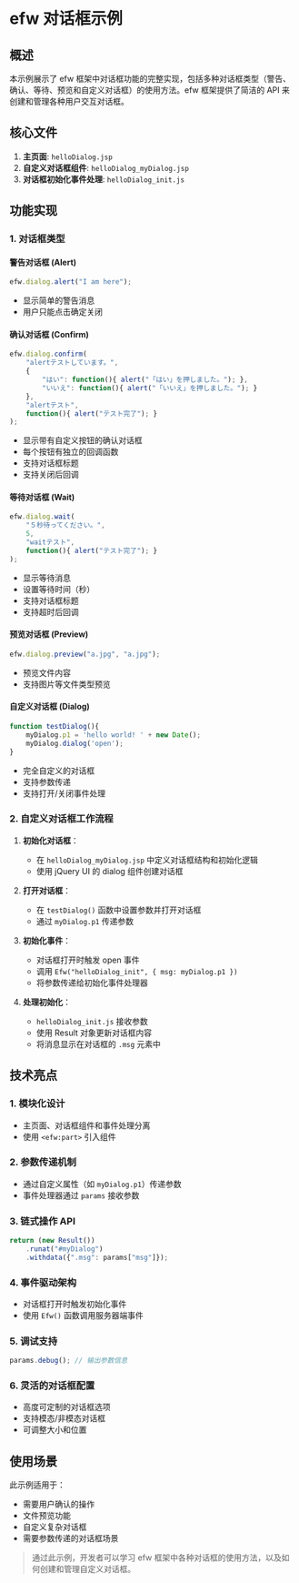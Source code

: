# efw 对话框示例

## 概述

本示例展示了 efw 框架中对话框功能的完整实现，包括多种对话框类型（警告、确认、等待、预览和自定义对话框）的使用方法。efw 框架提供了简洁的 API 来创建和管理各种用户交互对话框。

## 核心文件

1. **主页面**: `helloDialog.jsp`
2. **自定义对话框组件**: `helloDialog_myDialog.jsp`
3. **对话框初始化事件处理**: `helloDialog_init.js`

## 功能实现

### 1. 对话框类型

#### 警告对话框 (Alert)

```js
efw.dialog.alert("I am here");
```

- 显示简单的警告消息
- 用户只能点击确定关闭

#### 确认对话框 (Confirm)

```js
efw.dialog.confirm(
    "alertテストしています。",
    {
        "はい": function(){ alert("「はい」を押しました。"); },
        "いいえ": function(){ alert("「いいえ」を押しました。"); }
    },
    "alertテスト",
    function(){ alert("テスト完了"); }
);
```

- 显示带有自定义按钮的确认对话框
- 每个按钮有独立的回调函数
- 支持对话框标题
- 支持关闭后回调

#### 等待对话框 (Wait)

```js
efw.dialog.wait(
    "５秒待ってください。",
    5,
    "waitテスト",
    function(){ alert("テスト完了"); }
);
```

- 显示等待消息
- 设置等待时间（秒）
- 支持对话框标题
- 支持超时后回调

#### 预览对话框 (Preview)

```js
efw.dialog.preview("a.jpg", "a.jpg");
```

- 预览文件内容
- 支持图片等文件类型预览

#### 自定义对话框 (Dialog)

```js
function testDialog(){
    myDialog.p1 = 'hello world! ' + new Date();
    myDialog.dialog('open');
}
```

- 完全自定义的对话框
- 支持参数传递
- 支持打开/关闭事件处理

### 2. 自定义对话框工作流程

1. **初始化对话框**：
   - 在 `helloDialog_myDialog.jsp` 中定义对话框结构和初始化逻辑
   - 使用 jQuery UI 的 dialog 组件创建对话框

2. **打开对话框**：
   - 在 `testDialog()` 函数中设置参数并打开对话框
   - 通过 `myDialog.p1` 传递参数

3. **初始化事件**：
   - 对话框打开时触发 open 事件
   - 调用 `Efw("helloDialog_init", { msg: myDialog.p1 })`
   - 将参数传递给初始化事件处理器

4. **处理初始化**：
   - `helloDialog_init.js` 接收参数
   - 使用 Result 对象更新对话框内容
   - 将消息显示在对话框的 `.msg` 元素中

## 技术亮点

### 1. 模块化设计
- 主页面、对话框组件和事件处理分离
- 使用 `<efw:part>` 引入组件

### 2. 参数传递机制
- 通过自定义属性（如 `myDialog.p1`）传递参数
- 事件处理器通过 `params` 接收参数

### 3. 链式操作 API

```js
return (new Result())
    .runat("#myDialog")
    .withdata({".msg": params["msg"]});
```

### 4. 事件驱动架构
- 对话框打开时触发初始化事件
- 使用 `Efw()` 函数调用服务器端事件

### 5. 调试支持

```js
params.debug(); // 输出参数信息
```

### 6. 灵活的对话框配置
- 高度可定制的对话框选项
- 支持模态/非模态对话框
- 可调整大小和位置

## 使用场景

此示例适用于：
- 需要用户确认的操作
- 文件预览功能
- 自定义复杂对话框
- 需要参数传递的对话框场景

> 通过此示例，开发者可以学习 efw 框架中各种对话框的使用方法，以及如何创建和管理自定义对话框。